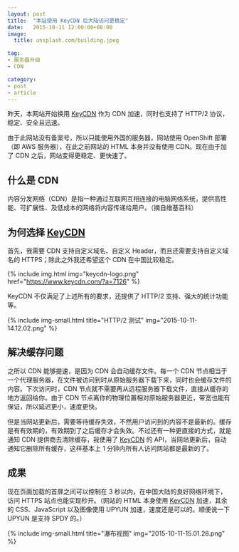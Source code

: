 ```yaml
---
layout: post
title:  "本站使用 KeyCDN 后大陆访问更稳定"
date:   2015-10-11 12:00:00+08:00
image:
  title: unsplash.com/building.jpeg

tag: 
- 服务器升级
- CDN

category: 
- post
- article
---
```


昨天，本网站开始换用 [KeyCDN](https://www.keycdn.com/?a=7126) 作为 CDN 加速，同时也支持了 HTTP/2 协议，稳定、安全且迅速。

由于此网站没有备案号，所以只能使用外国的服务器，网站使用 OpenShift 部署（即 AWS 服务器），在此之前网站的 HTML 本身并没有使用 CDN。现在由于加了 CDN 之后，网站变得更稳定、更快速了。

## 什么是 CDN

内容分发网络（CDN）是指一种通过互联网互相连接的电脑网络系统，提供高性能、可扩展性、及低成本的网络将内容传递给用户。（摘自维基百科）

## 为何选择 [KeyCDN](https://www.keycdn.com/?a=7126)

首先，我需要 CDN 支持自定义域名、自定义 Header，而且还需要支持自定义域名的 HTTPS；除此之外我还希望这个 CDN 在中国比较稳定。

{% include img.html img="keycdn-logo.png" href="https://www.keycdn.com/?a=7126" %}

KeyCDN 不仅满足了上述所有的要求，还提供了 HTTP/2 支持、强大的统计功能等。

{% include img-small.html title="HTTP/2 测试" img="2015-10-11-14.12.02.png" %}

## 解决缓存问题

之所以 CDN 能够提速，是因为 CDN 会自动缓存文件。每一个 CDN 节点相当于一个代理服务器，在文件被访问到时从原始服务器下载下来，同时也会缓存文件的内容。下次访问时，CDN 节点就不需要再从远程服务器下载文件，直接从缓存的地方返回给你。由于 CDN 节点离你的物理位置相对原始服务器更近，带宽也能有保证，所以延迟更小，速度更快。

但是当网站更新后，需要等待缓存失效，不然用户访问到的内容不是最新的。缓存是有有效期的，有效期到了之后缓存才会失效。不过还有一种更直接的方式，就是通知 CDN 提供商去清除缓存，我使用了 [KeyCDN](https://www.keycdn.com/?a=7126) 的 API，当网站更新后，自动通知它删除所有缓存，这样基本上 1 分钟内所有人访问网站都是最新的了。

## 成果

现在页面加载的首屏之间可以控制在 3 秒以内，在中国大陆的良好网络环境下，访问 HTTPS 站点也能实现秒开。（网站的 HTML 本身使用 [KeyCDN](https://www.keycdn.com/?a=7126) 加速，其余的 CSS、JavaScript 以及图像使用 UPYUN 加速，速度还是可以的。顺便说一下 UPYUN 是支持 SPDY 的。）

{% include img-small.html title="瀑布视图" img="2015-10-11-15.01.28.png" %}

